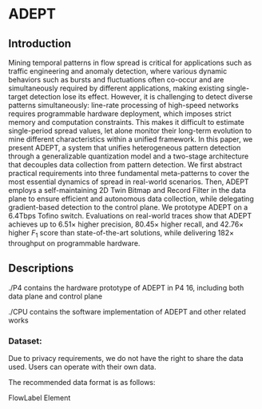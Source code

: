 # ADEPT

## Introduction
Mining temporal patterns in flow spread is critical for applications such as traffic engineering and anomaly detection, where various dynamic behaviors such as bursts and fluctuations often co-occur and are simultaneously required by different applications, making existing single-target detection lose its effect. However, it is challenging to detect diverse patterns simultaneously: line-rate processing of high-speed networks requires programmable hardware deployment, which imposes strict memory and computation constraints. This makes it difficult to estimate single-period spread values, let alone monitor their long-term evolution to mine different characteristics within a unified framework. In this paper, we present ADEPT, a system that unifies heterogeneous pattern detection through a generalizable quantization model and a two-stage architecture that decouples data collection from pattern detection. We first abstract practical requirements into three fundamental meta-patterns to cover the most essential dynamics of spread in real-world scenarios. Then, ADEPT employs a self-maintaining 2D Twin Bitmap and Record Filter in the data plane to ensure efficient and autonomous data collection, while delegating gradient-based detection to the control plane. We prototype ADEPT on a 6.4Tbps Tofino switch. Evaluations on real-world traces show that ADEPT achieves up to $6.51 \times$ higher precision, $80.45 \times$ higher recall, and $42.76 \times$ higher $F_1$ score than state-of-the-art solutions, while delivering $182 \times$ throughput on programmable hardware.

## Descriptions

./P4 contains the hardware prototype of ADEPT in P4 16, including both data plane and control plane

./CPU contains the software implementation of ADEPT and other related works

### Dataset:

Due to privacy requirements, we do not have the right to share the data used. Users can operate with their own data.

The recommended data format is as follows:

FlowLabel Element
